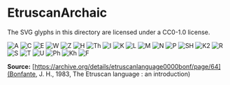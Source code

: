 # EtruscanArchaic
The SVG glyphs in this directory are licensed under a CC0-1.0 license.

![A](./EtruscanArchaicA-01.svg) ![C](./EtruscanArchaicC-01.svg) ![E](./EtruscanArchaicE-01.svg) ![W](./EtruscanArchaicW-01.svg) ![Z](./EtruscanArchaicZ-01.svg) ![H](./EtruscanArchaicH-01.svg) ![Th](./EtruscanArchaicTh-01.svg) ![I](./EtruscanArchaicI-01.svg) ![K](./EtruscanArchaicK-01.svg) ![L](./EtruscanArchaicL-01.svg) ![M](./EtruscanArchaicM-01.svg) ![N](./EtruscanArchaicN-01.svg) ![P](./EtruscanArchaicP-01.svg) ![SH](./EtruscanArchaicSH-01.svg) ![K2](./EtruscanArchaicK2-01.svg) ![R](./EtruscanArchaicR-03.svg) ![S](./EtruscanArchaicS-02.svg) ![T](./EtruscanArchaicT-01.svg) ![U](./EtruscanArchaicU-01.svg) ![Ph](./EtruscanArchaicPh-01.svg) ![Kh](./EtruscanArchaicKh-01.svg) ![F](./EtruscanArchaicF-01.svg) 

**Source:** [https://archive.org/details/etruscanlanguage0000bonf/page/64](Bonfante, J. H., 1983, The Etruscan language : an introduction)